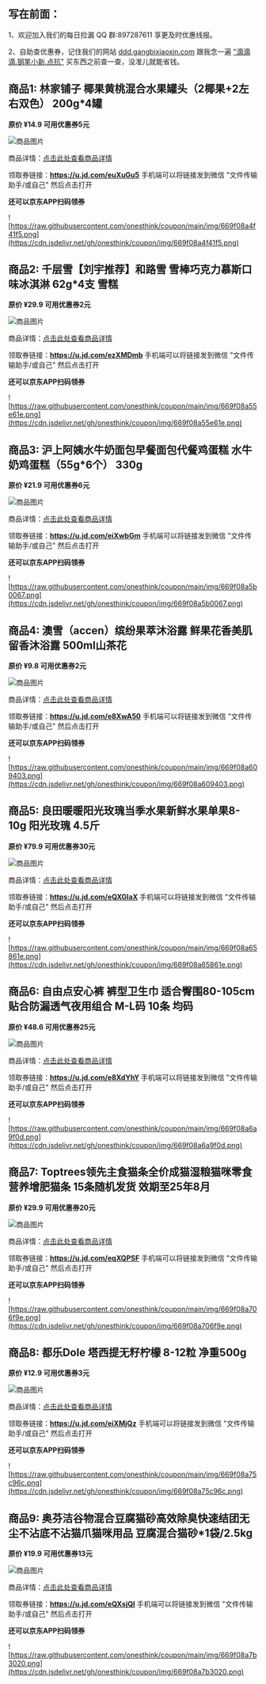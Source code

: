 ## 写在前面：

1、欢迎加入我们的每日捡漏 QQ 群:897287611 享更及时优惠线报。

2、自助查优惠券，记住我们的网站 [ddd.gangbixiaoxin.com](https://ddd.gangbixiaoxin.com) 跟我念一遍 ["滴滴滴.钢笔小新.点抗"](https://ddd.gangbixiaoxin.com) 买东西之前查一查，没准儿就能省钱。

## 商品1: 林家铺子 椰果黄桃混合水果罐头（2椰果+2左右双色） 200g*4罐

**原价 ¥14.9 可用优惠券5元**

![商品图片](http://img14.360buyimg.com/n1/jfs/t1/107223/39/42695/79549/667a5f10F00e68470/dd10eaa0bb45e053.jpg)

商品详情：[点击此处查看商品详情](https://union-click.jd.com/jdc?e=1003156031&amp;p=JF8BAdUJK1olXwMKXFpdDk0TBV8LGlIUWgcBU1hdCHtTXDdWRGtMGENDFlVDFhBPXDlfTwQKBlMdBgABFhNSVzMXQh5JAAhADhpRUQ1JdxZvSydVXl4GDgcGfQpvC29fRSV0MwRHHCkbTjwWewdufSRdGXtAHEkdBD8Vczx_aCRRKQRqMCk-axxwejp3Yi9TWmNaIyE-VSxWZ21VZy9PBENnCzU0f0peRApXZCRhBGFANzwpUDx0cDB_GSNxKl9hFiYoYz11WRsOfxIdAFNyPEpefzxlewtrQShSKU51Jj4Hfwt0SxtqYj9mHHIAMDgqUTBTYCdgfDgUKkZ0MCo_fzhoRxlxez1hPnVGLC5JCj4DARo4YlJdGVpWBwU_bQ8UBTJ2TztHBQNSElJROEonAG4IHFITWgALUW5tCEsnQgEOGVwdXQYyVW5dDkgXBGcBHl4TWQUHZF5VD3vArtfdkerA1b_WytaKsezCitPchdMlbTYBZF5cCUkXB2gJGVslbQYBZF1tViUWUGgNElsVX2hfHBcdSg1EAgEIH1oVWAIKVFltCkoWAW04K2tMG1h2LTkNdAsUW2tSQgBgHH4KVAkDdip5ASpAbB1TKgd6PDg7dwNTfi1AK1sl)

领取券链接：**https://u.jd.com/euXuGu5** 手机端可以将链接发到微信 "文件传输助手/或自己" 然后点击打开

**还可以京东APP扫码领券**

![https://raw.githubusercontent.com/onesthink/coupon/main/img/669f08a4f41f5.png](https://cdn.jsdelivr.net/gh/onesthink/coupon/img/669f08a4f41f5.png)

## 商品2: 千层雪【刘宇推荐】和路雪 雪棒巧克力慕斯口味冰淇淋 62g*4支 雪糕

**原价 ¥29.9 可用优惠券2元**

![商品图片](http://img14.360buyimg.com/n1/jfs/t1/240549/32/12751/178986/6684bc69F2b8b4741/2cd13b1191f947fd.jpg)

商品详情：[点击此处查看商品详情](https://union-click.jd.com/jdc?e=1003156031&amp;p=JF8BAZ8JK1olXDYCVV9cAUoQB2gNHlslGVlaCgFtUQ5SQi0DBUVOBVlUAwoCFxBCHD1WR0VNGFJeSwcYVBYZQTVMFx1sK3NpXV8jQB9hAQpwUFhRFnsLDVcebSUVUy0BYhJvOEZ5LF1ZURBEVWsfW1dhJHZnIy1dTDwVZwh8aCxSJXNmMDwHaElgcWZYeQJHGWVJLy0_CTtcdzcBfD9mNQR1Jlc9ahJgXAxxRihuPmVBIwEhazxefC1_byxICH9DCjoGST10Ai0IYyJhP3JxHQAqcTdwdCZzTGtdIlAYIiAmbChfSw5eWiBoPUB6Vj8LBEcnAl8LGlsSVAAFUldYOHsXA19edVsUXAcCVV5UAEknAl8IHVgVWg4LUVtUAU0SM28AHGvC8L7X3u-IgPLDneffovzA1LrWytZtOHsUM28JGlkVWQEDVl5tOEsUM2w4RTUUDg4CVloIDyVKSyZIWRJHVGgCUVZcD0seA2g4GVoUXwQyZG4bcT1iaGYJZRNBKwRnLBVeTABqCjYBWD57X1ZAXScUci5XeBcLHwJODlAGZF5t)

领取券链接：**https://u.jd.com/ezXMDmb** 手机端可以将链接发到微信 "文件传输助手/或自己" 然后点击打开

**还可以京东APP扫码领券**

![https://raw.githubusercontent.com/onesthink/coupon/main/img/669f08a55e61e.png](https://cdn.jsdelivr.net/gh/onesthink/coupon/img/669f08a55e61e.png)

## 商品3: 沪上阿姨水牛奶面包早餐面包代餐鸡蛋糕 水牛奶鸡蛋糕（55g*6个） 330g

**原价 ¥21.9 可用优惠券6元**

![商品图片](http://img14.360buyimg.com/n1/jfs/t1/20766/11/21707/95309/669e9cc8Fbd5a85ac/e937c2e721ac41b0.jpg)

商品详情：[点击此处查看商品详情](https://union-click.jd.com/jdc?e=1003156031&amp;p=JF8BAdQJK1olXwIDUVxeDkseB18IGlsUWg4KUl9ZDkIeAV9MRANLAjZbERscSkAJHTRQRA1CCVkdDwtCWhVLHTdNTwcKBENeCVAfUg8bRhJyaC98H2VwBl5dfS9qQ2xRRQcTNlVdOlwEU0lqRwdJfwAcCUVDFzgddFxXDxtxazliLnldIicPbT90eDN-cidNOWUDEj4VVT11ShtOeC5mLmFYNBcpakp1YSZ8Wy93AH9gHQwbfElvUw97aAxhJGJSIy1dSj1uYwlzfCcTOE5hIjkCViNFZRNYbwF2GHJrAS4pa0oRYydscjh2LQNiJiYOcTh8RhhqeCt1KXlGIAElbChfYDN_cj9wKl91FylfXhMnRilUZS1JCFZhVzhHcEl_cXUATj4cGwoOZF9tC0oXBGYOHF0cWDYyVF5tSSUXB28LGlMdXzYDZF5bC0sQC2YNH1sQWA4yVFZaOJy6u7qCqo6d5NKc3Inkr56ev7uWk2slbQUyVF9cCksTBG4KG2slXQUyV24DZkpEBW0IHl9BM1tKHR4fQxhfbW8NE1McWgYHVG5fCUoVAV84Kx5oJ3V2PRw-ehkXAxpsZhsWBFheUjUOVyUVWjQKZh99HGJZXQoeSQhxQxM4G2s)

领取券链接：**https://u.jd.com/eiXwbGm** 手机端可以将链接发到微信 "文件传输助手/或自己" 然后点击打开

**还可以京东APP扫码领券**

![https://raw.githubusercontent.com/onesthink/coupon/main/img/669f08a5b0067.png](https://cdn.jsdelivr.net/gh/onesthink/coupon/img/669f08a5b0067.png)

## 商品4: 澳雪（accen）缤纷果萃沐浴露 鲜果花香美肌留香沐浴露 500ml山茶花

**原价 ¥9.8 可用优惠券2元**

![商品图片](http://img14.360buyimg.com/n1/jfs/t1/225093/8/14352/119272/65f7b06dF53a22242/a4f2ec50b5ca4283.jpg)

商品详情：[点击此处查看商品详情](https://union-click.jd.com/jdc?e=1003156031&amp;p=JF8BAawJK1olXwIDUF5UCkkRA18IGlocVAUGXV9UD0oVBl9MRANLAjZbERscSkAJHTRQRA1CCVkdDwtCWhVLHTdNTwcKBENeCVAfUg8bfw19UhpVPmdJJ1s4fzx2AQddZB5zJmFCOlwgYyt1QgZvUwlWAGALKTYtTlxXDxtxaz5sLgZAIycLbTJkfCt8RDtNOWJ2Ej4FUhh1SgtObwBlPWFbKBc9UEp1YSZoWzhnB2FgVS4baylrahsJaAxhJGJRIBciVj9-awlzfSdrClllPz4HeBRzcTlQbDhyHnFdNDckawJWdQt8D1lgbV0BUQ4DEj9NYT92GltpIxhHNg4qbjsbD18JK1gUXQELUllbAU4nM28IKxp7XQ4EUFlcOEonA2kLG1wdVAMGVlpZCnsXC2g4zPatiIyzgdbk3NWf1NavztKpiZiKZG5tC3sXAm4KG18SXAQCZG5dC3sUMzFmGggTXlJRUFszVQNeQyoJUwJ7XQMKVF1ZAU8WM20JGlkXbTYyKDwoQQpXYA5DaF5wKnFjVjYIdw5xeAhIdVloNmZgFTc6QBlUXgkBZjNlGzYCZA)

领取券链接：**https://u.jd.com/e8XwA50** 手机端可以将链接发到微信 "文件传输助手/或自己" 然后点击打开

**还可以京东APP扫码领券**

![https://raw.githubusercontent.com/onesthink/coupon/main/img/669f08a609403.png](https://cdn.jsdelivr.net/gh/onesthink/coupon/img/669f08a609403.png)

## 商品5: 良田暖暖阳光玫瑰当季水果新鲜水果单果8-10g 阳光玫瑰 4.5斤

**原价 ¥79.9 可用优惠券30元**

![商品图片](http://img14.360buyimg.com/n1/jfs/t1/160729/1/38962/417064/64c8c20bFe8a2d5bf/bd05c0d8deeca657.png)

商品详情：[点击此处查看商品详情](https://union-click.jd.com/jdc?e=1003156031&amp;p=JF8BAd4JK1olXwIDU15cAE4VAl8IGlsUWwYFUVZcDU4eAF9MRANLAjZbERscSkAJHTRQRA1CCVkdDwtCWhVLHTdNTwcKBENeCVAfUg8bZw9ubwQWIAFaIzY0fhd0SwRAQlsUA3BlOlxcABZ3RQ9hQSdLGQJbDSEOfVxXDxtxazliLn1FI1w9WDxkdC9-ciNNOWJqEioVUht1Ag9ObD5lO2FbNBc-aktkYSZOWy9NB2NgVT4bfCJ3ahZrfAxhJGJSID0uVj9uewpzfCcTOE5hIjkCViNFZRB4ewJcHWV7DS4qawJVdDBoci9cIQ5iLSUtfDhnF2x_bwRlOHF2PxkpcTd1dw1rXC98NWN2NzUefzJnZBRoD1lgSQR3ZEAodzZ_ZSgPeScWXXB1LghUWC0WRSkEF2sUbQUDVFlUDkwRCmo4K1sVbUdsVFxUD0oTBWg4GmsVWwUCU1ZUDU8RBWgKK1sdWjbV-eaIgvrCi9bchdPC5KHX3eKJlsMnM18LK1sUXAQCUFlcCksnM28LK1glA2gDB1sKAUMRUwFVUxJVGAMEATBdDUMWAmYIE10lXwcDVlxtOHtzYwl8RFhoWl51PDcrVChfaCdRG1pLK2FsVl9VVStRYwZSZwVRWV9bKw0oOEsn)

领取券链接：**https://u.jd.com/eQXGlaX** 手机端可以将链接发到微信 "文件传输助手/或自己" 然后点击打开

**还可以京东APP扫码领券**

![https://raw.githubusercontent.com/onesthink/coupon/main/img/669f08a65861e.png](https://cdn.jsdelivr.net/gh/onesthink/coupon/img/669f08a65861e.png)

## 商品6: 自由点安心裤 裤型卫生巾 适合臀围80-105cm 贴合防漏透气夜用组合 M-L码 10条 均码

**原价 ¥48.6 可用优惠券25元**

![商品图片](http://img14.360buyimg.com/n1/jfs/t1/218775/15/6075/153039/61a3666cE556e0fe8/76e27bb4be153b04.jpg)

商品详情：[点击此处查看商品详情](https://union-click.jd.com/jdc?e=1003156031&amp;p=JF8BAdsJK1olXwIDU15ZC04SC18IGloSVAMDV1dVCkgTAF9MRANLAjZbERscSkAJHTRQRA1CCVkdDwtCWhVLHTdNTwcKBENeCVAfUg8bVGphHj1HOX5YAi41QxVtcB9cfAJRWw55OlwZUDMSQQpOfVhAFgFjPy4YflxXDxtxaz5hBAZCIDclWzJ0aC1_YiNNOWV-EikVVTl1Sg9OeD5lO2FYBhcqekpEYW58WyxdAH9gHRgbfCl_UA97aAxhJGJSID0mTT9IZwlzfCcTOE5hIjkCViNFZRNtewJhSQV1IBY5YTxNcDB8YgF8KnVpFCg0cBh0YBxPe1lyK3FhJFcpcS9xdydrXC9sOWB7NwsBfElvZRRoD1lgSQR3ZF0eVAAVfj1weD1FHnxeHSs9UkJBRB8EF2sUbQUDVFlUDkwRCmo4K1sVbUdsUFtfD0wnAl8IHVgVWg4LUVpVD0geM28AHGvC8L7X3u-IgPLDneffovzA1LrWytZtOHsUM28JGlkVWQEDVl5tOEsUM2w4RTUUDgAAVQ0KDSVKSyZIXl9KW2gCUF9cCkkQCmc4GVoUXwQyZG4KDSISZT1sYwFDLW5JCiQueB9wWisOEyB7X0JaLFsfbQ1xADpDHDp-LUN0ZF5t)

领取券链接：**https://u.jd.com/e8XdYhY** 手机端可以将链接发到微信 "文件传输助手/或自己" 然后点击打开

**还可以京东APP扫码领券**

![https://raw.githubusercontent.com/onesthink/coupon/main/img/669f08a6a9f0d.png](https://cdn.jsdelivr.net/gh/onesthink/coupon/img/669f08a6a9f0d.png)

## 商品7: Toptrees领先主食猫条全价成猫湿粮猫咪零食营养增肥猫条 15条随机发货 效期至25年8月

**原价 ¥29.9 可用优惠券20元**

![商品图片](http://img14.360buyimg.com/n1/jfs/t1/1112/15/21203/173777/669a35cdFede008e0/b2e2fdfdc1d653b2.jpg)

商品详情：[点击此处查看商品详情](https://union-click.jd.com/jdc?e=1003156031&amp;p=JF8BAdwJK1olXwIDUFlZAUgQAF8IGloRVAILVFhbDEwfBV9MRANLAjZbERscSkAJHTRQRA1CCVkdDwtCWhVLHTdNTwcKBENeCVAfUg8bAxVVRVJpP09mUwovTApVQhl4fg4VBAJ_Olw4YAhtAjVsSxBJPlVDLzded1xXDxtxaz5hPgZBIjcpbD9ecDF-YglNOWJiEj4vUil1ShtOewBlNGFYNBcpekpEYW5gWztNAHZgVQwbfElocBhRZAxhJGJSIC02TTwVZwtzfCcTOE5hIjkCViNFZRNubyhqH3BrNA09Uj8fYG1scjhcJll0PSkvfBJrBQ9QfztiFE9DIictbj9fYCh8Yj9yKl9LFSo0dCtsY3sKbk8XKDZFKgQ1XBVqZApxQwN-JmFrEgMgaANnD2M4GmsWXAYFXVhaDkISM18IG2tUMwYDV1lZD00UM244G10WXQEKXVtaCkweAl8IE1wliqu6gdTs3cOu1_GAzOKyiI--gMDVOHsnAF8IGloXXQIFVVxdOHsXAF8LKwV7XFUEVl8OXBh5XidBWx4cHkNsVFpcCUkTA2sKK1kUXAQAZG5tCDFKXWZ0eRJxWlJwEB8fST1nZjoIQl9oMwRnPB0nCRFzUyRUeAhUJm8BK25dOA)

领取券链接：**https://u.jd.com/eqXQPSF** 手机端可以将链接发到微信 "文件传输助手/或自己" 然后点击打开

**还可以京东APP扫码领券**

![https://raw.githubusercontent.com/onesthink/coupon/main/img/669f08a706f9e.png](https://cdn.jsdelivr.net/gh/onesthink/coupon/img/669f08a706f9e.png)

## 商品8: 都乐Dole 塔西提无籽柠檬 8-12粒 净重500g

**原价 ¥12.9 可用优惠券3元**

![商品图片](http://img14.360buyimg.com/n1/jfs/t1/189666/18/46365/82562/6656d9beF454bb81d/76181f9a71656b04.jpg)

商品详情：[点击此处查看商品详情](https://union-click.jd.com/jdc?e=1003156031&amp;p=JF8BAdwJK1olXwIDUFhfCEoeBl8IGlsUWw8GXVZaCU4SA19MRANLAjZbERscSkAJHTRQRA1CCVkdDwtCWhVLHTdNTwcKBENeCVAfUg8bZRdeRj1PGFJ1LzUuUwxVBzkMbRBWKw9GOlwtahNvaxIBTwdNVVQLPD0oUFxXDxtxazliLn1eIycLWD9OZC9_ci9NOWJQEj4VVTt1Sh9ObABmLWFYNBcqaktnYW5gWy9nAHBgVS4bfDJvUA97YAxhJGJSIC0qTTxIYwpzfCcTOE5hIjkCViNFZRBxYjh-A3BwPDgkezsQY21acixPNQ5iViI6fAJeRhl6Zzl2PnFcIzwhaD9PYCh8cglyKl9XFyg0eC9sY3sKbk8XKDZXEzc8fChffgp2ZShUJG9SEQIUdh5BD2M4GmsWXAYFXVhaDkISM18IG2tUMwYCUFpeDksWM244G10WXQEKXVtaDEsXAV8IE1wliqu6gdTs3cOu1_GAzOKyiI--gMDVOHsnAF8IGloXXQIFVVxdOHsXAF8LKwV7XFUEVl5YDBx5XidBWx4dGlhsVFtVAEIXBW8LK1kUXAQAZG5tbjNBXglSXg9iJm1xDxkfDB0TdSRLbVJRMwRyNgYlYDYeVzNQEwkcNWV3DG5dOA)

领取券链接：**https://u.jd.com/eiXMjQz** 手机端可以将链接发到微信 "文件传输助手/或自己" 然后点击打开

**还可以京东APP扫码领券**

![https://raw.githubusercontent.com/onesthink/coupon/main/img/669f08a75c96c.png](https://cdn.jsdelivr.net/gh/onesthink/coupon/img/669f08a75c96c.png)

## 商品9: 奥芬洁谷物混合豆腐猫砂高效除臭快速结团无尘不沾底不沾猫爪猫咪用品 豆腐混合猫砂*1袋/2.5kg

**原价 ¥19.9 可用优惠券13元**

![商品图片](http://img14.360buyimg.com/n1/jfs/t1/231797/31/23465/153934/6694f45fFbeb83e41/4d41ef4955b833cb.png)

商品详情：[点击此处查看商品详情](https://union-click.jd.com/jdc?e=1003156031&amp;p=JF8BAdwJK1olXwIDU1peAE8XBV8IGlsUVA4AUlpeCEoRA19MRANLAjZbERscSkAJHTRQRA1CCVkdDwtCWhVLHTdNTwcKBENeCVAfUg8beDlbY1thGVoBCxtcfCNkZmdKaF1JPHJ6OgwldhxBaAwMfS5LOWB4IQ0-VlxXDxtxazliLgZdIAEPbjxOYCt_RC9NOWJ2EiovUix1Sj1ObxBlPmFbNBcqUEthYSZ8WztdB2VgHTobfzJBYw9RTgxhJGJSIAcUVDxuZw1zfCcTOE5hIjkCViNFZRNqbDhtWnFwMD49UisfYzBgcixcJlhiHDo0aBFkXA9xTTh2BHFCNychaDJ1YCh8Yj9yKU91FSkCcC1sY3sKbk8XKDZwASQVVVERVwxBGAJPC1ZQP0AgTjVBD2M4GmsWXAYFXVhaDkISM18IG2tUMwYEU1peDE8eM244G10WXQEKXVtaDkkRC18IE1wliqu6gdTs3cOu1_GAzOKyiI--gMDVOHsnAF8IGloXXQIFVVxdOHsXAF8LKwV7XFUKVF1VDkx5XidBWx5GAQ5sVFtVCU4SC24BK1kUXAQAZG5tcx1Ee298XwcWAkMDIDYubUNVcGlUei9tM1R6KgkLYygTZRpWfz1vKFVhCm5dOA)

领取券链接：**https://u.jd.com/eQXsjQI** 手机端可以将链接发到微信 "文件传输助手/或自己" 然后点击打开

**还可以京东APP扫码领券**

![https://raw.githubusercontent.com/onesthink/coupon/main/img/669f08a7b3020.png](https://cdn.jsdelivr.net/gh/onesthink/coupon/img/669f08a7b3020.png)

